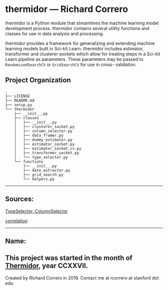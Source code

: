 thermidor &mdash; Richard Correro
==============================

thermidor is a Python module that streamlines the machine learning model development process. thermidor contains several utility functions and classes for use in data analysis and processing.

thermidor provides a framework for generalizing and extending machine learning models built in Sci-kit Learn. thermidor includes estimator, transformer and clusterer sockets which allow for treating steps in a Sci-kit Learn pipeline as parameters. These parameters may be passed to `RandomizedSearchCV` or `GridSearchCV` for use in cross-
validation.

Project Organization
------------
```
.
├── LICENSE
├── README.md
├── setup.py
└── thermidor
    ├── __init__.py
    ├── classes
    │   ├── __init__.py
    │   ├── clusterer_socket.py
    │   ├── column_selector.py
    │   ├── data_framer.py
    │   ├── dummy_estimator.py
    │   ├── estimator_socket.py
    │   ├── estimator_socket_cv.py
    │   ├── transformer_socket.py
    │   └── type_selector.py
    └── functions
        ├── __init__.py
        ├── date_extractor.py
        ├── grid_search.py
        └── helpers.py

```    

-------------
Sources:
-------------
[TypeSelector, ColumnSelector](https://ramhiser.com/post/2018-04-16-building-scikit-learn-pipeline-with-pandas-dataframe/)

[correlation](https://github.com/Erlemar/Erlemar.github.io/blob/master/Notebooks/House_Prices.ipynb)

----------
Name:
----------

This project was started in the month of [Thermidor](https://en.wikipedia.org/wiki/Thermidor), year CCXXVII.
------------
Created by Richard Correro in 2019. Contact me at rcorrero at stanford dot edu